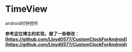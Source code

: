 # TimeView
android时钟控件

**参考这位博主的实现，做了一些修改：[https://github.com/Lloyd0577/CustomClockForAndroid](https://github.com/Lloyd0577/CustomClockForAndroid)**
